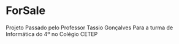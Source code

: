 # ForSale
Projeto Passado pelo Professor Tassio Gonçalves Para a turma de Informática do 4º no Colégio CETEP 
